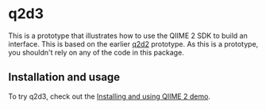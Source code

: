# q2d3

This is a prototype that illustrates how to use the QIIME 2 SDK to build an interface. This is based on the earlier [q2d2](https://github.com/gregcaporaso/q2d2) prototype. As this is a prototype, you shouldn't rely on any of the code in this package.

## Installation and usage

To try q2d3, check out the [Installing and using QIIME 2 demo](https://github.com/qiime2/qiime2/wiki/Installing-and-using-QIIME-2).
